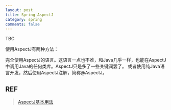 ```yaml
---
layout: post
title: Spring AspectJ
category: spring
comments: false
---
```


TBC

使用AspectJ有两种方法：

完全使用AspectJ的语言。这语言一点也不难，和Java几乎一样，也能在AspectJ中调用Java的任何类库。AspectJ只是多了一些关键词罢了。
或者使用纯Java语言开发，然后使用AspectJ注解，简称@AspectJ。

## REF
>[AspectJ基本用法](https://www.cnblogs.com/yxx123/p/6665736.html)